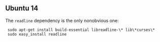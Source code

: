 

Ubuntu 14
---------

The ``readline`` dependency is the only nonobvious one:

     sudo apt-get install build-essential libreadline-\* lib\*curses\*
     sudo easy_install readline